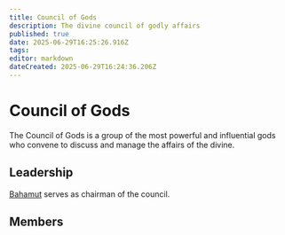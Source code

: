 ```yaml
---
title: Council of Gods
description: The divine council of godly affairs
published: true
date: 2025-06-29T16:25:26.916Z
tags: 
editor: markdown
dateCreated: 2025-06-29T16:24:36.206Z
---
```


# Council of Gods
The Council of Gods is a group of the most powerful and influential gods who convene to discuss and manage the affairs of the divine.


## Leadership
[Bahamut](/characters/bahamut) serves as chairman of the council.


## Members